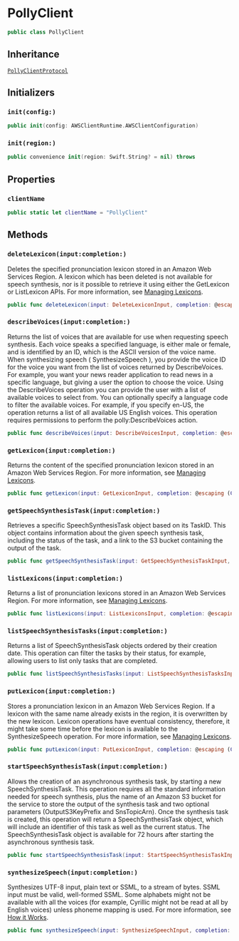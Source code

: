 # PollyClient

``` swift
public class PollyClient 
```

## Inheritance

[`PollyClientProtocol`](/aws-sdk-swift/reference/0.x/AWSPolly/PollyClientProtocol)

## Initializers

### `init(config:)`

``` swift
public init(config: AWSClientRuntime.AWSClientConfiguration) 
```

### `init(region:)`

``` swift
public convenience init(region: Swift.String? = nil) throws 
```

## Properties

### `clientName`

``` swift
public static let clientName = "PollyClient"
```

## Methods

### `deleteLexicon(input:completion:)`

Deletes the specified pronunciation lexicon stored in an Amazon Web Services Region. A lexicon which has been deleted is not available for speech synthesis, nor is it possible to retrieve it using either the GetLexicon or ListLexicon APIs. For more information, see [Managing Lexicons](https://docs.aws.amazon.com/polly/latest/dg/managing-lexicons.html).

``` swift
public func deleteLexicon(input: DeleteLexiconInput, completion: @escaping (ClientRuntime.SdkResult<DeleteLexiconOutputResponse, DeleteLexiconOutputError>) -> Void)
```

### `describeVoices(input:completion:)`

Returns the list of voices that are available for use when requesting speech synthesis. Each voice speaks a specified language, is either male or female, and is identified by an ID, which is the ASCII version of the voice name. When synthesizing speech ( SynthesizeSpeech ), you provide the voice ID for the voice you want from the list of voices returned by DescribeVoices. For example, you want your news reader application to read news in a specific language, but giving a user the option to choose the voice. Using the DescribeVoices operation you can provide the user with a list of available voices to select from. You can optionally specify a language code to filter the available voices. For example, if you specify en-US, the operation returns a list of all available US English voices. This operation requires permissions to perform the polly:DescribeVoices action.

``` swift
public func describeVoices(input: DescribeVoicesInput, completion: @escaping (ClientRuntime.SdkResult<DescribeVoicesOutputResponse, DescribeVoicesOutputError>) -> Void)
```

### `getLexicon(input:completion:)`

Returns the content of the specified pronunciation lexicon stored in an Amazon Web Services Region. For more information, see [Managing Lexicons](https://docs.aws.amazon.com/polly/latest/dg/managing-lexicons.html).

``` swift
public func getLexicon(input: GetLexiconInput, completion: @escaping (ClientRuntime.SdkResult<GetLexiconOutputResponse, GetLexiconOutputError>) -> Void)
```

### `getSpeechSynthesisTask(input:completion:)`

Retrieves a specific SpeechSynthesisTask object based on its TaskID. This object contains information about the given speech synthesis task, including the status of the task, and a link to the S3 bucket containing the output of the task.

``` swift
public func getSpeechSynthesisTask(input: GetSpeechSynthesisTaskInput, completion: @escaping (ClientRuntime.SdkResult<GetSpeechSynthesisTaskOutputResponse, GetSpeechSynthesisTaskOutputError>) -> Void)
```

### `listLexicons(input:completion:)`

Returns a list of pronunciation lexicons stored in an Amazon Web Services Region. For more information, see [Managing Lexicons](https://docs.aws.amazon.com/polly/latest/dg/managing-lexicons.html).

``` swift
public func listLexicons(input: ListLexiconsInput, completion: @escaping (ClientRuntime.SdkResult<ListLexiconsOutputResponse, ListLexiconsOutputError>) -> Void)
```

### `listSpeechSynthesisTasks(input:completion:)`

Returns a list of SpeechSynthesisTask objects ordered by their creation date. This operation can filter the tasks by their status, for example, allowing users to list only tasks that are completed.

``` swift
public func listSpeechSynthesisTasks(input: ListSpeechSynthesisTasksInput, completion: @escaping (ClientRuntime.SdkResult<ListSpeechSynthesisTasksOutputResponse, ListSpeechSynthesisTasksOutputError>) -> Void)
```

### `putLexicon(input:completion:)`

Stores a pronunciation lexicon in an Amazon Web Services Region. If a lexicon with the same name already exists in the region, it is overwritten by the new lexicon. Lexicon operations have eventual consistency, therefore, it might take some time before the lexicon is available to the SynthesizeSpeech operation. For more information, see [Managing Lexicons](https://docs.aws.amazon.com/polly/latest/dg/managing-lexicons.html).

``` swift
public func putLexicon(input: PutLexiconInput, completion: @escaping (ClientRuntime.SdkResult<PutLexiconOutputResponse, PutLexiconOutputError>) -> Void)
```

### `startSpeechSynthesisTask(input:completion:)`

Allows the creation of an asynchronous synthesis task, by starting a new SpeechSynthesisTask. This operation requires all the standard information needed for speech synthesis, plus the name of an Amazon S3 bucket for the service to store the output of the synthesis task and two optional parameters (OutputS3KeyPrefix and SnsTopicArn). Once the synthesis task is created, this operation will return a SpeechSynthesisTask object, which will include an identifier of this task as well as the current status. The SpeechSynthesisTask object is available for 72 hours after starting the asynchronous synthesis task.

``` swift
public func startSpeechSynthesisTask(input: StartSpeechSynthesisTaskInput, completion: @escaping (ClientRuntime.SdkResult<StartSpeechSynthesisTaskOutputResponse, StartSpeechSynthesisTaskOutputError>) -> Void)
```

### `synthesizeSpeech(input:completion:)`

Synthesizes UTF-8 input, plain text or SSML, to a stream of bytes. SSML input must be valid, well-formed SSML. Some alphabets might not be available with all the voices (for example, Cyrillic might not be read at all by English voices) unless phoneme mapping is used. For more information, see [How it Works](https://docs.aws.amazon.com/polly/latest/dg/how-text-to-speech-works.html).

``` swift
public func synthesizeSpeech(input: SynthesizeSpeechInput, completion: @escaping (ClientRuntime.SdkResult<SynthesizeSpeechOutputResponse, SynthesizeSpeechOutputError>) -> Void)
```

